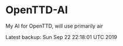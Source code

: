 # OpenTTD-AI
My AI for OpenTTD, will use primarily air

Latest backup: Sun Sep 22 22:18:01 UTC 2019
